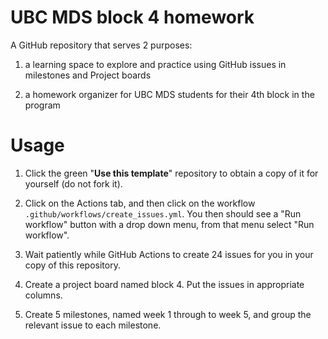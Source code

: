 # UBC MDS block 4 homework

A GitHub repository that serves 2 purposes:

1) a learning space to explore and practice using GitHub issues in milestones and Project boards

2) a homework organizer for UBC MDS students for their 4th block in the program

# Usage

1. Click the green "**Use this template**" repository to obtain a copy of it for yourself (do not fork it).

2. Click on the Actions tab, and then click on the workflow `.github/workflows/create_issues.yml`. You then should see a "Run workflow" button with a drop down menu, from that menu select "Run workflow".

3. Wait patiently while GitHub Actions to create 24 issues for you in your copy of this repository.

4. Create a project board named block 4. Put the issues in appropriate columns.

5. Create 5 milestones, named week 1 through to week 5, and group the relevant issue to each milestone.

